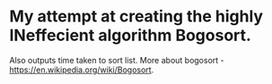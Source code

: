  # My attempt at creating the highly INeffecient algorithm Bogosort.
Also outputs time taken to sort list.
More about bogosort - https://en.wikipedia.org/wiki/Bogosort. 
